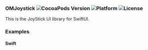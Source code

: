 ### OMJoystick ![CocoaPods Version](https://img.shields.io/cocoapods/v/OMJoystick.svg?style=flat) ![Platform](https://img.shields.io/cocoapods/p/OMJoystick.svg?style=flat) ![License](https://img.shields.io/cocoapods/l/OMJoystick.svg?style=flat)

This is the JoyStick UI library for SwiftUI.

### Examples

#### Swift

```html

```


